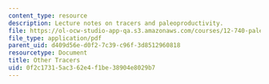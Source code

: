 ```yaml
---
content_type: resource
description: Lecture notes on tracers and paleoproductivity.
file: https://ol-ocw-studio-app-qa.s3.amazonaws.com/courses/12-740-paleoceanography-spring-2008/0f2c17315ac362e4f1be38904e8029b7_lec15.pdf
file_type: application/pdf
parent_uid: d409d56e-d0f2-7c39-c96f-3d8512960818
resourcetype: Document
title: Other Tracers
uid: 0f2c1731-5ac3-62e4-f1be-38904e8029b7
---
```

